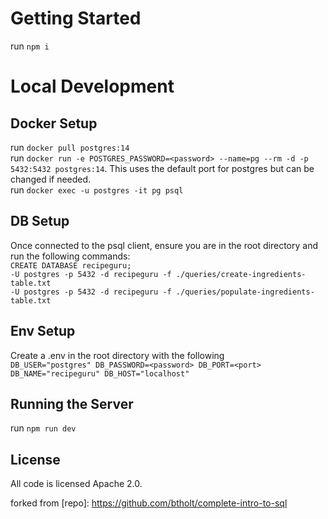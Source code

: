 # Getting Started

run `npm i`

# Local Development

## Docker Setup

run `docker pull postgres:14`  
run `docker run -e POSTGRES_PASSWORD=<password> --name=pg --rm -d -p 5432:5432 postgres:14`. This uses the default port for postgres but can be changed if needed.  
run `docker exec -u postgres -it pg psql`

## DB Setup

Once connected to the psql client, ensure you are in the root directory and run the following commands:  
`CREATE DATABASE recipeguru;`  
`-U postgres -p 5432 -d recipeguru -f ./queries/create-ingredients-table.txt`  
`-U postgres -p 5432 -d recipeguru -f ./queries/populate-ingredients-table.txt`

## Env Setup

Create a .env in the root directory with the following  
`DB_USER="postgres" DB_PASSWORD=<password> DB_PORT=<port> DB_NAME="recipeguru" DB_HOST="localhost"`

## Running the Server

run `npm run dev`

## License

All code is licensed Apache 2.0.

forked from [repo]: https://github.com/btholt/complete-intro-to-sql
